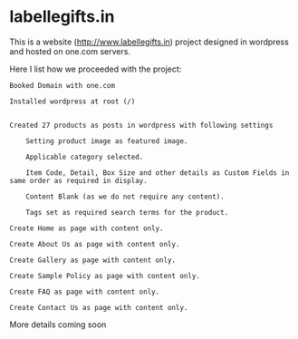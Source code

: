 labellegifts.in
===============
This is a website (http://www.labellegifts.in) project designed in wordpress and hosted on one.com servers.

Here I list how we proceeded with the project:

	Booked Domain with one.com

	Installed wordpress at root (/)


	Created 27 products as posts in wordpress with following settings 

		Setting product image as featured image.

		Applicable category selected.

		Item Code, Detail, Box Size and other details as Custom Fields in same order as required in display.

		Content Blank (as we do not require any content).

		Tags set as required search terms for the product.

	Create Home as page with content only.

	Create About Us as page with content only.

	Create Gallery as page with content only.

	Create Sample Policy as page with content only.

	Create FAQ as page with content only.

	Create Contact Us as page with content only.

More details coming soon
